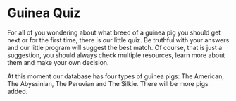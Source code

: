 # Guinea Quiz

For all of you wondering about what breed of a guinea pig you should get next or for the first time, there is our little quiz. 
Be truthful with your answers and our little program will suggest the best match. Of course, that is just a suggestion, you should always check multiple resources, learn more about them and make your own decision.

At this moment our database has four types of guinea pigs: The American, The Abyssinian, The Peruvian and The Silkie. 
There will be more pigs added.

